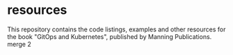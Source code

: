 # resources
This repository contains the code listings, examples and other resources for the book "GitOps and Kubernetes", published by Manning Publications.
merge 2 
